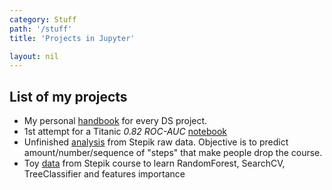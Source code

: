```yaml
---
category: Stuff
path: '/stuff'
title: 'Projects in Jupyter'

layout: nil
---
```

## List of my projects
* My personal [handbook](https://github.com/Mishquad/DS/blob/master/docs/_includes/jupyter/intro%20pandas_visual/intro%20pandas_visual.zip) for every DS project.
* 1st attempt for a Titanic _0.82 ROC-AUC_ [notebook](https://github.com/Mishquad/DS/blob/master/docs/_includes/jupyter/titanic%201st%20attempt/titanic%201st%20attempt.zip)
* Unfinished [analysis](https://github.com/Mishquad/DS/blob/master/docs/_includes/jupyter/stepik_analysis/stepik_analysis.zip) from Stepik raw data. Objective is to predict amount/number/sequence of "steps" that make people drop the course.
* Toy [data](https://github.com/Mishquad/DS/blob/master/docs/_includes/jupyter/course_task/course_task.zip) from Stepik course to learn RandomForest, SearchCV, TreeClassifier and features importance
